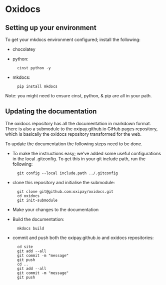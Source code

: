 # Oxidocs

## Setting up your environment

To get your mkdocs environment configured; install the following:
* chocolatey
* python:

        cinst python -y
* mkdocs:

        pip install mkdocs

Note: you might need to ensure cinst, python, & pip are all in your path.

## Updating the documentation

The oxidocs repository has all the documentation in markdown format. There is also a submodule to the oxipay.github.io GiHub pages repository, which is basically the oxidocs repository transformed for the web.

To update the documentation the following steps need to be done.

* To make the instructions easy; we've added some useful configurations in the local .gitconfig. To get this in your git include path, run the following:

        git config --local include.path ../.gitconfig
* clone this repository and initialise the submodule:

        git clone git@github.com:oxipay/oxidocs.git
        cd oxidocs
        git init-submodule
* Make your changes to the documentation
* Build the documentation:

        mkdocs build
* commit and push both the oxipay.github.io and oxidocs repositories:

        cd site
        git add --all
        git commit -m "message"
        git push
        cd ..
        git add --all
        git commit -m "message"
        git push

